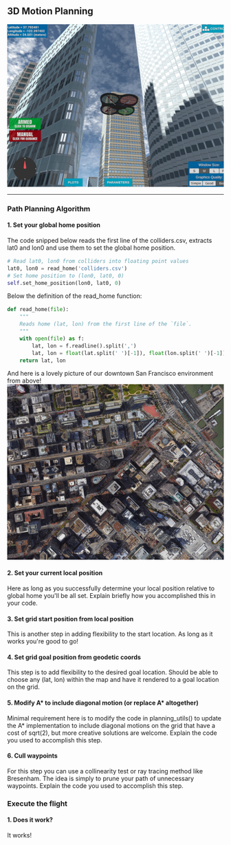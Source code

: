 ## 3D Motion Planning
![Quad Image](./misc/enroute.png)

---

### Path Planning Algorithm

#### 1. Set your global home position

The code snipped below reads the first line of the colliders.csv, extracts lat0 and lon0 and use them to set the global home position.

```python
# Read lat0, lon0 from colliders into floating point values
lat0, lon0 = read_home('colliders.csv')
# Set home position to (lon0, lat0, 0)
self.set_home_position(lon0, lat0, 0)    
```   

Below the definition of the read_home function:

```python
def read_home(file):
    """
    Reads home (lat, lon) from the first line of the `file`.
    """
    with open(file) as f:
        lat, lon = f.readline().split(',')
        lat, lon = float(lat.split(' ')[-1]), float(lon.split(' ')[-1])
    return lat, lon
```  

And here is a lovely picture of our downtown San Francisco environment from above!
![Map of SF](./misc/map.png)

#### 2. Set your current local position
Here as long as you successfully determine your local position relative to global home you'll be all set. Explain briefly how you accomplished this in your code.

#### 3. Set grid start position from local position
This is another step in adding flexibility to the start location. As long as it works you're good to go!

#### 4. Set grid goal position from geodetic coords
This step is to add flexibility to the desired goal location. Should be able to choose any (lat, lon) within the map and have it rendered to a goal location on the grid.

#### 5. Modify A* to include diagonal motion (or replace A* altogether)
Minimal requirement here is to modify the code in planning_utils() to update the A* implementation to include diagonal motions on the grid that have a cost of sqrt(2), but more creative solutions are welcome. Explain the code you used to accomplish this step.

#### 6. Cull waypoints 
For this step you can use a collinearity test or ray tracing method like Bresenham. The idea is simply to prune your path of unnecessary waypoints. Explain the code you used to accomplish this step.

### Execute the flight
#### 1. Does it work?
It works!

